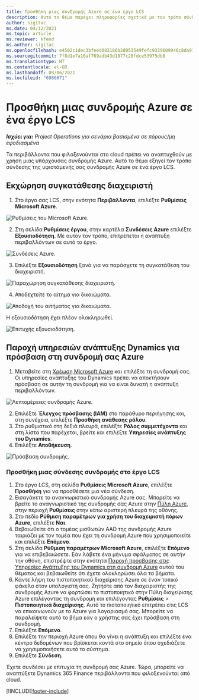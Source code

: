 ```yaml
---
title: Προσθήκη μιας συνδρομής Azure σε ένα έργο LCS
description: Αυτό το θέμα παρέχει πληροφορίες σχετικά με τον τρόπο σύνδεσης της συνδρομής σας Azure σε ένα έργο LCS.
author: sigitac
ms.date: 04/12/2021
ms.topic: article
ms.reviewer: kfend
ms.author: sigitac
ms.openlocfilehash: e4502c1dec3bfeed083186b2d053549fefc9339609946c8da919b46e0e56cc79
ms.sourcegitcommit: 7f8d1e7a16af769adb43d1877c28fdce53975db8
ms.translationtype: HT
ms.contentlocale: el-GR
ms.lasthandoff: 08/06/2021
ms.locfileid: "6986671"
---
```

# <a name="add-an-azure-subscription-to-an-lcs-project"></a>Προσθήκη μιας συνδρομής Azure σε ένα έργο LCS

_**Ισχύει για:** Project Operations για σενάρια βασισμένα σε πόρους/μη εφοδιασμένα_

Τα περιβάλλοντα που φιλοξενούνται στο cloud πρέπει να αναπτυχθούν με χρήση μιας υπάρχουσας συνδρομής Azure. Αυτό το θέμα εξηγεί τον τρόπο σύνδεσης της υφιστάμενής σας συνδρομής Azure σε ένα έργο LCS. 

## <a name="grant-admin-consent"></a>Εκχώρηση συγκατάθεσης διαχειριστή

1. Στο έργο σας LCS, στην ενότητα **Περιβάλλοντα**, επιλέξτε **Ρυθμίσεις Microsoft Azure**.

![Ρυθμίσεις του Microsoft Azure.](./media/1MicrosoftAzureSettings.png)

2. Στη σελίδα **Ρυθμίσεις έργου**, στην καρτέλα **Συνδέσεις Azure** επιλέξτε **Εξουσιοδότηση**. Με αυτόν τον τρόπο, επιτρέπεται η ανάπτυξη περιβαλλόντων σε αυτό το έργο.

![Συνδέσεις Azure.](./media/2AzureConnectors.png)

3. Επιλέξτε **Εξουσιοδότηση** ξανά για να παράσχετε τη συγκατάθεση του διαχειριστή.

![Παραχώρηση συγκατάθεσης διαχειριστή.](./media/3GrantAdminConsent.png)

4. Αποδεχτείτε το αίτημα για δικαιώματα.

![Αποδοχή του αιτήματος για δικαιώματα.](./media/4AcceptPermissionRequest.png)

Η εξουσιοδότηση έχει πλέον ολοκληρωθεί. 

![Επιτυχής εξουσιοδότηση.](./media/5AuthorizationComplete.png)

## <a name="provide-dynamics-deployment-services-access-to-your-azure-subscription"></a><a name="provide"></a>Παροχή υπηρεσιών ανάπτυξης Dynamics για πρόσβαση στη συνδρομή σας Azure

1. Μεταβείτε στη [Χρέωση Microsoft Azure](https://portal.azure.com/#blade/Microsoft\_Azure\_Billing/SubscriptionsBlade) και επιλέξτε τη συνδρομή σας. Οι υπηρεσίες ανάπτυξης του Dynamics πρέπει να αποκτήσουν πρόσβαση σε αυτήν τη συνδρομή για να είναι δυνατή η ανάπτυξη περιβαλλόντων.

![Λεπτομέρειες συνδρομής Azure.](./media/6AzureSubscription.png)

2. Επιλέξτε **Έλεγχος πρόσβασης (IAM)** στο παράθυρο περιήγησης και, στη συνέχεια, επιλέξτε **Προσθήκη ανάθεσης ρόλου**.
3. Στο ρυθμιστικό στη δεξιά πλευρά, επιλέξτε **Ρόλος συμμετέχοντα** και στη λίστα που παρέχεται, βρείτε και επιλέξτε **Υπηρεσίες ανάπτυξης του Dynamics**. 
4. Επιλέξτε **Αποθήκευση**.

![Πρόσβαση συνδρομής.](./media/7SubscriptionAccess.png)

### <a name="add-a-subscription-connector-to-an-lcs-project"></a>Προσθήκη μιας σύνδεσης συνδρομής στο έργο LCS

1. Στο έργο LCS, στη σελίδα **Ρυθμίσεις Microsoft Azure**, επιλέξτε **Προσθήκη** για να προσθέσετε μια νέα σύνδεση.
2. Εισαγάγετε το αναγνωριστικό συνδρομής Azure σας. Μπορείτε να βρείτε το αναγνωριστικό της συνδρομής σας Azure στην [Πύλη Azure](https://ms.portal.azure.com/), στην περιοχή **Ρυθμίσεις** στην κάτω αριστερή πλευρά της οθόνης.
3. Στο πεδίο **Ρύθμιση παραμέτρων για χρήση του διαχειριστή πόρων Azure**, επιλέξτε **Ναι**.
4. Βεβαιωθείτε ότι ο τομέας μισθωτών AAD της συνδρομής Azure ταιριάζει με τον τομέα που έχει τη συνδρομή Azure που χρησιμοποιείτε και επιλέξτε **Επόμενο**.
5. Στη σελίδα **Ρύθμιση παραμέτρων Microsoft Azure**, επιλέξτε **Επόμενο** για να επιβεβαιώσετε. Εάν λάβετε ένα μήνυμα σφάλματος σε αυτήν την οθόνη, επιστρέψτε στην ενότητα [Παροχή πρόσβασης στις Υπηρεσίες Ανάπτυξης του Dynamics στη συνδρομή Azure](#provide) αυτού του θέματος και βεβαιωθείτε ότι έχετε ολοκληρώσει όλα τα βήματα.
6. Κάντε λήψη του πιστοποιητικού διαχείρισης Azure σε έναν τοπικό φάκελο στον υπολογιστή σας. Ζητήστε από τον διαχειριστής της συνδρομής Azure να φορτώσει το πιστοποιητικό στην Πύλη διαχείρισης Azure επιλέγοντας τη συνδρομή και επιλέγοντας **Ρυθμίσεις** > **Πιστοποιητικά διαχείρισης**. Αυτό το πιστοποιητικό επιτρέπει στις LCS να επικοινωνούν με το Azure για λογαριασμό σας. Μπορείτε να παραλείψετε αυτό το βήμα εάν ο χρήστης σας έχει πρόσβαση στη συνδρομή.
7. Επιλέξτε **Επόμενο**.
8. Επιλέξτε την περιοχή Azure όπου θα γίνει η ανάπτυξη και επιλέξτε ένα κέντρο δεδομένων που βρίσκεται κοντά στο σημείο όπου σχεδιάζετε να χρησιμοποιήσετε αυτό το σύστημα.
9.  Επιλέξτε **Σύνδεση**.

Έχετε συνδέσει με επιτυχία τη συνδρομή σας Azure. Τώρα, μπορείτε να αναπτύξετε Dynamics 365 Finance περιβάλλοντα που φιλοξενούνται από cloud.




[!INCLUDE[footer-include](../includes/footer-banner.md)]
